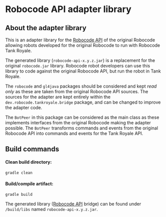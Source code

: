 # Robocode API adapter library

## About the adapter library

This is an adapter library for the [Robocode API] of the original Robocode allowing robots developed for the original
Robocode to run with Robocode Tank Royale.

The generated library (`robocode-api-x.y.z.jar`) is a replacement for the original `robocode.jar` library.
Robocode robot developers can use this library to code against the original Robocode API, but run the robot in Tank
Royale.

The `robocode` and `gl4java` packages should be considered and kept _read only_ as these are taken from the original
Robocode API sources. The sources for the adapter are kept entirely within the `dev.robocode.tankroyale.bridge` package,
and can be changed to improve the adapter code.

The `BotPeer` in this package can be considered as the main class as these implements interfaces from the original
Robocode making the adapter possible. The `BotPeer` transforms commands and events from the original Robocode API into
commands and events for the Tank Royale API.

## Build commands

#### Clean build directory:

```shell
gradle clean
```

#### Build/compile artifact:

```shell
gradle build
```

The generated library ([Robocode API] bridge) can be found under `/build/libs` named `robocode-api-x.y.z.jar`.


[Robocode API]: https://robocode.sourceforge.io/docs/robocode/ "Original Robocode API"

[javadoc]: https://www.oracle.com/technical-resources/articles/java/javadoc-tool.html "Javadoc Home Page"